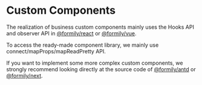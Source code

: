 # Custom Components

The realization of business custom components mainly uses the Hooks API and observer API in [@formily/react](https://react.formilyjs.org) or [@formily/vue](https://vue.formilyjs.org).

To access the ready-made component library, we mainly use connect/mapProps/mapReadPretty API.

If you want to implement some more complex custom components, we strongly recommend looking directly at the source code of [@formily/antd](https://github.com/alibaba/formily/tree/master/packages/antd/src) or [@formily/next](https://github.com/alibaba/formily/tree/master/packages/next/src).

